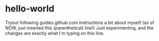 # hello-world
Tryout following guides.github.com instructions
a bit about myself
(as of NOW, just inserted this (parenthetical) line!)
Just experimenting, and the changes are exactly what I'm typing on this line.
